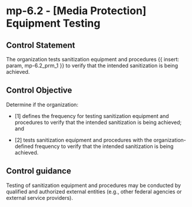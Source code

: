 # mp-6.2 - \[Media Protection\] Equipment Testing

## Control Statement

The organization tests sanitization equipment and procedures {{ insert: param, mp-6.2_prm_1 }} to verify that the intended sanitization is being achieved.

## Control Objective

Determine if the organization:

- \[1\] defines the frequency for testing sanitization equipment and procedures to verify that the intended sanitization is being achieved; and

- \[2\] tests sanitization equipment and procedures with the organization-defined frequency to verify that the intended sanitization is being achieved.

## Control guidance

Testing of sanitization equipment and procedures may be conducted by qualified and authorized external entities (e.g., other federal agencies or external service providers).
